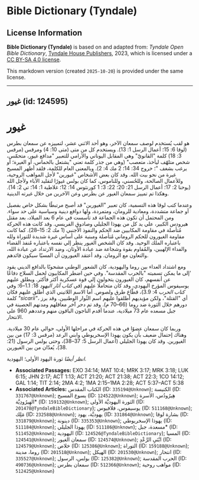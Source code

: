 # Bible Dictionary (Tyndale)

## License Information

**Bible Dictionary (Tyndale)** is based on and adapted from: _Tyndale Open Bible Dictionary_, [Tyndale House Publishers](https://tyndaleopenresources.com/), 2023, which is licensed under a [CC BY-SA 4.0 license](https://creativecommons.org/licenses/by-sa/4.0/legalcode.en).

This markdown version (created `2025-10-20`) is provided under the same license.



--------------------------------

## غيور (id: 124595)

غيور
====

هو لقب يُستخدم لوصف سمعان الآخر، وهو أحد الاثني عشر، لتمييزه عن سمعان بطرس (لوقا 6: 15؛ أعمال الرسل 1: 13). ويستخدم كل من متى (متى 10: 4) ومرقس (مرقس 3: 18) كلمة "القانويّ" وهي المقابل اليوناني والآرامي للتعبير "مدافع غيور، متحمّس، شخص متلهّف ليأخذ، متعصب" (وهي من جذر كلمة تعني "يشتعل بالحماس، أو الغيرة؛ أو يرغب بشغف "؛ خروج 34: 14؛ 2 مك 4: 2). وبالمعنى العام للكلمة، فلقد أظهر المسيح غيرة من نحو بيت الله. وقد كان بعض الأشخاص "غيورين" لأجل المواهب الروحية، وللأعمال الصالحة، وللحُسني، وللناموس، كما كان بولس غيورًا لتقليد الآباء ولأجل الله (يوحنا 2: 17؛ أعمال الرسل 21: 20؛ 22: 3؛ 1 كورنثوس 14: 12؛ غلاطية 1: 14؛ تي 2: 14). وهكذا تم تمييز سمعان الغيور عن بطرس وعن الآخرين من خلال غيرته الدينية.

وعندما كتب لوقا هذه التسمية، كان تعبير "الغيورين" قد أصبح مرتبطًا بشكل خاص بفصيل أو جماعة متشددة، ومعادية للرومان، ومتمردة، ولها دوافع دينية وسياسية على حد سواء. ومن المحتمل أن تكون هذه الجماعة قد تأسست في عام 6 بعد الميلاد، بعد مقتل هيرودس الكبير، علي يد كل من يهوذا الجليلي وصادوق الفريسي. وقد كانت هذه الحركة مُتأصلة في مقاومة المكابيين ضد الحكم والنفوذ الأجنبي (1 مك 2: 15–28). كما كانت مقاومة الغيورون للحكم الروماني مُتأصلة ومبنية على أساس غيرة شديدة للتوراة ولله باعتباره الملك الوحيد. وقد كان الشخص الغيور ينظر إلي نفسه باعتباره مُنفذ القضاء والفداء الإلهيين، والمُقاوم بقوة وشجاعة ضد عبادة الأوثان، وضد الارتداد عن عبادة الله، والتعاون مع الرومان. وقد أعتقد الغيورون أن المسيّا سيكون قائدهم.

ومع اشتداد العداء بين روما واليهودية، كان الشعور الوطني مشحونًا بالدافع الديني يقود ‘إلى ما يمكن تسميته "بالحرب المقدسة". وفي حين اضطر المكابيون لحمل السلاح دفاعًا عن أنفسهم، كان الغيورون يتحولون إلي قوة عسكرية أكثر فأكثر. ويطلق عليهم يوسيفوس المؤرخ اليهودي، وقد كان متحاملًا عليهم (في *كتاب آثار اليهود* 18: 1\.1–6؛ وفي *كتاب الحرب* 4: 3\.9\)، قطّاع طرق ولصوص. أما الاسم اللاتيني الذي أُطلق عليهم فكان كلمة *"sicarii"،* أي "القتلة"، ولكن مؤيديهم أطلقوا عليهم اسم الثُوار الوطنيين. وقد برز دورهم خلال الثورة ضد روما (66–70 م). وقد تم دحر آخر معاقلهم ومدنهم الحصينة في جبل مسعده عام 73 ميلادية، عندما أقدم الناجون الباقون منهم وعددهم 960 على الانتحار.

وربما كان سمعان عضوًا في هذه الحركة في مراحلها الأولى، حوالي عام 30 ميلادية. وهناك إحتمال ضعيف بأن يكون يهوذا الإسخريوطي وابني الرعد (مرقس 3: 17) من بين الغيورين. وقد كان يهوذا الجليلي (أعمال الرسل 5: 37–38)، وحتى بولس الرسول (21: 38)، يُعدّان من بين الغيورين.

*انظر أيضًا* ثورة اليهود الأولى؛ اليهودية.

* **Associated Passages:** EXO 34:14; MAT 10:4; MRK 3:17; MRK 3:18; LUK 6:15; JHN 2:17; ACT 1:13; ACT 21:20; ACT 21:38; ACT 22:3; 1CO 14:12; GAL 1:14; TIT 2:14; 2MA 4:2; 1MA 2:15–1MA 2:28; ACT 5:37–ACT 5:38
* **Associated Articles:** الكتاب المقدس (ID: `335194@Unknown`); الكنيسة (ID: `331767@Unknown`); يسوع المسيح (ID: `124522@Unknown`); هِيرُودُس، الأسرة الهِيرُودِيَّة* (ID: `159132@Unknown`); الثورة اليهوديَّة الأولى (ID: `201478@TyndaleBibleDictionary`); يوسيفوس، فلافيوس (ID: `511168@Unknown`); مَلِك (ID: `232588@Unknown`); يهوديَّة، يهود (ID: `331864@Unknown`); بشارة لوقا (ID: `331879@Unknown`); دينونة (ID: `335353@Unknown`); يهوذا الإسخريوطي (ID: `511184@Unknown`); يهوذا الجليلي (ID: `511186@Unknown`); مسعدة، جبل* (ID: `511452@Unknown`); اليهودية (ID: `124526@TyndaleBibleDictionary`); المسيا (ID: `124541@Unknown`); سمعان الغيور (ID: `124574@Unknown`); ابْنَيِ الرَّعْدِ (ID: `124579@Unknown`); خلاص (ID: `125386@Unknown`); التوراة (ID: `159188@Unknown`); روما، مدينة (ID: `201518@Unknown`); الهيكل (ID: `201530@Unknown`); انتحار (ID: `335527@Unknown`); بولس، الرسول (ID: `125382@Unknown`); الحرب المقدسة (ID: `490736@Unknown`); سمعان بطرس (ID: `512366@Unknown`); مواهب روحية (ID: `512425@Unknown`)

